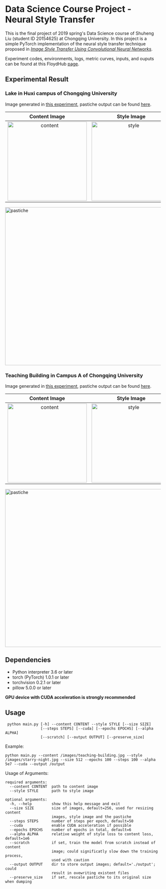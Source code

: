 # Data Science Course Project - Neural Style Transfer 
This is the final project of 2019 spring's Data Science course of Shuheng Liu (student ID 20154625) at Chongqing University. In this project is a simple PyTorch implementation of the neural style transfer technique proposed in [_Image Style Transfer Using Convolutional Neural Networks_](https://www.cv-foundation.org/openaccess/content_cvpr_2016/papers/Gatys_Image_Style_Transfer_CVPR_2016_paper.pdf).

Experiment codes, environments, logs, metric curves, inputs, and ouputs can be found at this FloydHub [page](https://www.floydhub.com/wish1104/projects/style-transfer/jobs).

## Experimental Result

### Lake in Huxi campus of Chongqing University

Image generated in [this experiment](https://www.floydhub.com/wish1104/projects/style-transfer/35/), pastiche output can be found [here](https://www.floydhub.com/wish1104/projects/style-transfer/35/output/pastiche_100.jpg).

|                        Content Image                         |                         Style Image                          |
| :----------------------------------------------------------: | :----------------------------------------------------------: |
| <img src="images/lake.jpg" alt="content" width="256" height="256"/> | <img src="images/starry-night.jpg" alt="style" width="256" height="256"/> |
<img src="resources/pastiche-lake-10k-iters.jpg" alt="pastiche" width="512" height="512"/>

### Teaching Building in Campus A of Chongqing University

Image generated in [this experiment](https://www.floydhub.com/wish1104/projects/style-transfer/39/), pastiche output can be found [here](https://www.floydhub.com/wish1104/projects/style-transfer/39/output/pastiche_100.jpg).

|                        Content Image                         |                         Style Image                          |
| :----------------------------------------------------------: | :----------------------------------------------------------: |
| <img src="images/teaching-building.jpg" alt="content" width="256" height="256"/> | <img src="images/impression.jpg" alt="style" width="256" height="256"/> |
<img src="resources/pastiche-teaching-building-10k-iters.jpg" alt="pastiche" width="512" height="512"/>


## Dependencies
- Python interpreter 3.6 or later
- torch (PyTorch) 1.0.1 or later
- torchvision 0.2.1 or later
- pillow 5.0.0 or later

__GPU device with CUDA acceleration is strongly recommended__

## Usage
```
 python main.py [-h] --content CONTENT --style STYLE [--size SIZE] 
                [--steps STEPS] [--cuda] [--epochs EPOCHS] [--alpha ALPHA] 
                [--scratch] [--output OUTPUT] [--preserve_size]
```

Example: 
```
python main.py --content /images/teaching-building.jpg --style /images/starry-night.jpg --size 512 --epochs 100 --steps 100 --alpha 5e7 --cuda --output /output
```

Usage of Arguments:
```
required arguments:
  --content CONTENT  path to content image 
  --style STYLE      path to style image

optional arguments:
  -h, --help         show this help message and exit
  --size SIZE        size of images, default=256, used for resizing content 
                     images, style image and the pastiche
  --steps STEPS      number of steps per epoch, default=50
  --cuda             enable CUDA acceleration if possible
  --epochs EPOCHS    number of epochs in total, default=6
  --alpha ALPHA      relative weight of style loss to content loss, default=1e6
  --scratch          if set, train the model from scratch instead of content 
                     image; could significatly slow down the training process, 
                     used with caution
  --output OUTPUT    dir to store output images; default='./output'; could 
                     result in ovewriting existent files
  --preserve_size    if set, rescale pastiche to its original size when dumping
```
